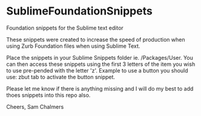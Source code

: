SublimeFoundationSnippets
=========================

Foundation snippets for the Sublime text editor

These snippets were created to increase the speed of production when using Zurb Foundation files when using Sublime Text.

Place the snippets in your Sublime Snippets folder ie. /Packages/User. You can then access these snippets using the first 3 letters of the item you wish to use pre-pended with the letter 'z'. Example to use a button you should use: zbut tab to activate the button snippet.

Please let me know if there is anything missing and I will do my best to add thoes snippets into this repo also.

Cheers,
Sam Chalmers
